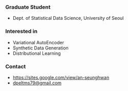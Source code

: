 ### Graduate Student
- Dept. of Statistical Data Science, University of Seoul

### Interested in
- Variational AutoEncoder
- Synthetic Data Generation
- Distributional Learning

### Contact
- https://sites.google.com/view/an-seunghwan
- dpeltms79@gmail.com
